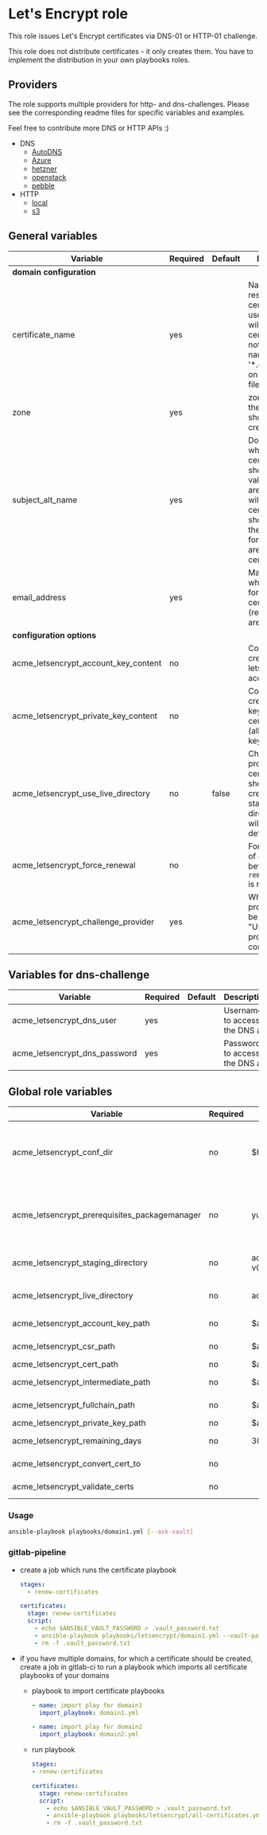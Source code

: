 # Let's Encrypt role

This role issues Let's Encrypt certificates via DNS-01 or HTTP-01 challenge.

This role does not distribute certificates - it only creates them. You have to implement the distribution in your own playbooks roles.

## Providers

The role supports multiple providers for http- and dns-challenges.
Please see the corresponding readme files for specific variables and examples.

Feel free to contribute more DNS or HTTP APIs :)

* DNS
  * [AutoDNS](dns-challenge/autodns.md)
  * [Azure](dns-challenge/azure.md)
  * [hetzner](dns-challenge/hetzner.md)
  * [openstack](dns-challenge/openstack.md)
  * [pebble](dns-challenge/pebble.md)
* HTTP
  * [local](http-challenge/local.md)
  * [s3](http-challenge/s3.md)

## General variables

| Variable                             | Required | Default | Description
|--------------------------------------|----------|---------|------------
| **domain configuration**
| certificate_name                     | yes      |         | Name of the resulting certificate. Most useful for wildcard certificates to not have files named '*.example.com' on the filesystem
| zone                                 | yes      |         | zone in which the dns records should be created
| subject_alt_name                     | yes      |         | Domain(s) for which the certificate(s) should be validated. If you are issuing a wildcard certificate you should also add the main domain for which you are issuing the certificate
| email_address                        | yes      |         | Mail address which is used for the certificate (reminder mails are sent here)
| **configuration options**
| acme_letsencrypt_account_key_content | no       |         | Content of the created letsencrypt account key
| acme_letsencrypt_private_key_content | no       |         | Content of the created private key for the certificate (allows reuse of keys)
| acme_letsencrypt_use_live_directory  | no       | false   | Choose if production certificates should be created, the staging directory of LE will be used by default
| acme_letsencrypt_force_renewal       | no       |         | Force renewal of certificate before `remaining_days` is reached
| acme_letsencrypt_challenge_provider  | yes      |         | Which DNS provider should be used. See "Usage" of provider for the correct keyword

## Variables for dns-challenge

| Variable                            | Required | Default | Description
|-------------------------------------|----------|---------|------------
| acme_letsencrypt_dns_user           | yes      |         | Username to access the DNS api
| acme_letsencrypt_dns_password       | yes      |         | Password to access the DNS api


## Global role variables

| Variable                                      | Required | Default                              | Description
|-----------------------------------------------|----------|--------------------------------------|------------
| acme_letsencrypt_conf_dir                     | no       | $HOME/letsencrypt                    | Overwrite acme_letsencrypt_conf_dir if you want to use another directory which is accessible to the user which runs the playbook
| acme_letsencrypt_prerequisites_packagemanager | no       | yum                                  | Set the packagemanager which is used of the ansible_host. Possible values are all supported package managers from ansible package module
| acme_letsencrypt_staging_directory            | no       | acme-staging-v02.api.letsencrypt.org | Acme directory which will be used for certificate challenge
| acme_letsencrypt_live_directory               | no       | acme-v02.api.letsencrypt.org         | Acme directory which will be used for certificate challenge
| acme_letsencrypt_account_key_path             | no       | $acme_letsencrypt_conf_dir           | Path for account key of letsencrypt
| acme_letsencrypt_csr_path                     | no       | $acme_letsencrypt_conf_dir/certs     | Path for csr which is created for challenge
| acme_letsencrypt_cert_path                    | no       | $acme_letsencrypt_conf_dir/certs     | Path for issued certificate
| acme_letsencrypt_intermediate_path            | no       | $acme_letsencrypt_conf_dir/certs     | Path for intermediate chain
| acme_letsencrypt_fullchain_path               | no       | $acme_letsencrypt_conf_dir/certs     | Path for full chain file (certificate + intermediate)
| acme_letsencrypt_private_key_path             | no       | $acme_letsencrypt_conf_dir/certs     | Path for private key
| acme_letsencrypt_remaining_days               | no       | 30                                   | Min days remaining before certificate will be renewed
| acme_letsencrypt_convert_cert_to              | no       |                                      | Format to convert the certificate to: `pfx`
| acme_letsencrypt_validate_certs               | no       |                                      | Only used in integration tests with pebble server

### Usage

```bash
ansible-playbook playbooks/domain1.yml [--ask-vault]
```

### gitlab-pipeline

* create a job which runs the certificate playbook

  ```yaml
  stages:
    - renew-certificates

  certificates:
    stage: renew-certificates
    script:
      - echo $ANSIBLE_VAULT_PASSWORD > .vault_password.txt
      - ansible-playbook playbooks/letsencrypt/domain1.yml --vault-password-file .vault_password.txt --diff
      - rm -f .vault_password.txt
  ```

* if you have multiple domains, for which a certificate should be created, create a job in gitlab-ci to run a playbook which imports all certificate playbooks of your domains
  * playbook to import certificate playbooks

    ```yaml
    - name: import play for domain1
      import_playbook: domain1.yml

    - name: import play for domain2
      import_playbook: domain2.yml
    ```

  * run playbook

    ```yaml
    stages:
    - renew-certificates

    certificates:
      stage: renew-certificates
      script:
        - echo $ANSIBLE_VAULT_PASSWORD > .vault_password.txt
        - ansible-playbook playbooks/letsencrypt/all-certificates.yml --vault-password-file . vault_password.txt --diff
        - rm -f .vault_password.txt
    ```

